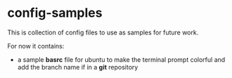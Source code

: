 config-samples
==============

This is collection of config files to use as samples for future work.

For now it contains:

 - a sample **basrc** file for ubuntu to make the terminal prompt colorful and add the branch name if in a **git** repository